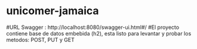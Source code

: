 # unicomer-jamaica
#URL Swagger : http://localhost:8080/swagger-ui.html#/
#El proyecto contiene base de datos embebida (h2), esta listo para levantar y probar los metodos: POST, PUT y GET
